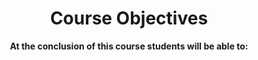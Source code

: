 ---
widget: featurette
headless: true
weight: 20
title: Course Objectives
subtitle: "**At the conclusion of this course students will be able to:**"

feature:
  - icon: undo
    icon_pack: fas
    name: 
    description: Describe the different types of research data & the research data life-cycle
  - icon: question
    icon_pack: fas
    name: 
    description: Explain the need for and benefits of data management and sharing
  - icon: clipboard-list
    icon_pack: fas
    name: 
    description: Describe and implement best practices for data collection, storage, management, and sharing
  - icon: file-download
    icon_pack: fas
    name: 
    description: Find, download, and analyze publicly available data from repositories
  - icon: check-double
    icon_pack: fas
    name: 
    description: Carry out simple and reproducible data corrections and dataset organization
  - icon: landmark
    icon_pack: fas
    name: 
    description: Describe public policies and agency requirements for data management and sharing
  - icon: balance-scale
    icon_pack: fas
    name: 
    description: Articulate the major legal & ethical issues regarding the data collection, use, and storage
  - icon: folder-open
    icon_pack: far
    name: 
    description: Create and Implement Data Management Plans in funder-specific formats
  - icon: tools
    icon_pack: fas
    name: 
    description: Identify and properly use tools for more efficient and secure data collection in the field
    
---